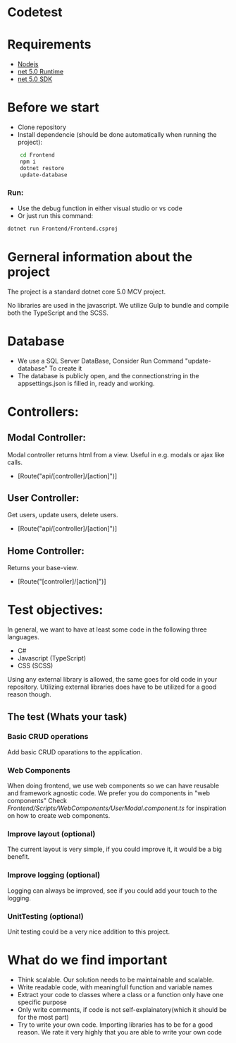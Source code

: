 # Codetest

# Requirements
  - [Nodejs](https://nodejs.org/en/)
  - [net 5.0 Runtime](https://dotnet.microsoft.com/download/dotnet/5.0)
  - [net 5.0 SDK](https://dotnet.microsoft.com/download/dotnet/5.0)

# Before we start
  - Clone repository
  - Install dependencie (should be done automatically when running the project):
```sh
    cd Frontend
    npm i
    dotnet restore
    update-database
```
### Run:
  - Use the debug function in either visual studio or vs code
  - Or just run this command:
```sh
dotnet run Frontend/Frontend.csproj
```

# Gerneral information about the project
The project is a standard dotnet core 5.0 MCV project.

No libraries are used in the javascript. We utilize Gulp to bundle and compile both the TypeScript and the SCSS.

# Database
  - We use a SQL Server DataBase, Consider Run Command "update-database" To create it
  - The database is publicly open, and the connectionstring in the appsettings.json is filled in, ready and working.

# Controllers:
## Modal Controller:
Modal controller returns html from a view. Useful in e.g. modals or ajax like calls.
  - [Route("api/[controller]/[action]")]
  
## User Controller:
Get users, update users, delete users.
  - [Route("api/[controller]/[action]")]

## Home Controller:
Returns your base-view.
  - [Route("[controller]/[action]")]
  
# Test objectives:
In general, we want to have at least some code in the following three languages.
  - C#
  - Javascript (TypeScript)
  - CSS (SCSS)

Using any external library is allowed, the same goes for old code in your repository. Utilizing external libraries does have to be utilized for a good reason though.

## The test (Whats your task)
### Basic CRUD operations
Add basic CRUD oparations to the application.

### Web Components
When doing frontend, we use web components so we can have reusable and framework agnostic code. We prefer you do components in "web components"
Check *Frontend/Scripts/WebComponents/UserModal.component.ts* for inspiration on how to create web components.

### Improve layout (optional)
The current layout is very simple, if you could improve it, it would be a big benefit.

### Improve logging (optional)
Logging can always be improved, see if you could add your touch to the logging.

### UnitTesting (optional)
Unit testing could be a very nice addition to this project.

# What do we find important
- Think scalable. Our solution needs to be maintainable and scalable.
- Write readable code, with meaningfull function and variable names
- Extract your code to classes where a class or a function only have one specific purpose
- Only write comments, if code is not self-explainatory(which it should be for the most part)
- Try to write your own code. Importing libraries has to be for a good reason. We rate it very highly that you are able to write your own code
